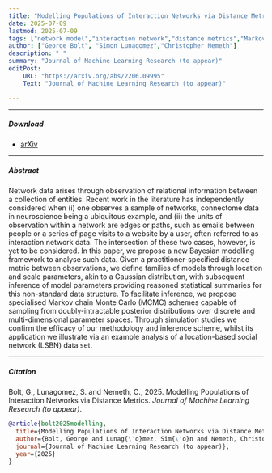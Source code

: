 ```yaml
---
title: "Modelling Populations of Interaction Networks via Distance Metrics"
date: 2025-07-09
lastmod: 2025-07-09
tags: ["network model","interaction network","distance metrics","Markov chain Monte Carlo","MCMC"]
author: ["George Bolt", "Simon Lunagomez","Christopher Nemeth"]
description: " "
summary: "Journal of Machine Learning Research (to appear)"
editPost:
    URL: "https://arxiv.org/abs/2206.09995"
    Text: "Journal of Machine Learning Research (to appear)"

---
```


---


##### Download

+ [arXiv](https://arxiv.org/abs/2206.09995)


---
##### Abstract

Network data arises through observation of relational information between a collection of entities. Recent work in the literature has independently considered when (i) one observes a sample of networks, connectome data in neuroscience being a ubiquitous example, and (ii) the units of observation within a network are edges or paths, such as emails between people or a series of page visits to a website by a user, often referred to as interaction network data. The intersection of these two cases, however, is yet to be considered. In this paper, we propose a new Bayesian modelling framework to analyse such data. Given a practitioner-specified distance metric between observations, we define families of models through location and scale parameters, akin to a Gaussian distribution, with subsequent inference of model parameters providing reasoned statistical summaries for this non-standard data structure. To facilitate inference, we propose specialised Markov chain Monte Carlo (MCMC) schemes capable of sampling from doubly-intractable posterior distributions over discrete and multi-dimensional parameter spaces. Through simulation studies we confirm the efficacy of our methodology and inference scheme, whilst its application we illustrate via an example analysis of a location-based social network (LSBN) data set.


---
##### Citation

Bolt, G., Lunagomez, S. and Nemeth, C., 2025. Modelling Populations of Interaction Networks via Distance Metrics. *Journal of Machine Learning Research (to appear)*.

```BibTeX
@article{bolt2025modelling,
  title={Modelling Populations of Interaction Networks via Distance Metrics},
  author={Bolt, George and Lunag{\'o}mez, Sim{\'o}n and Nemeth, Christopher},
  journal={Journal of Machine Learning Research (to appear)},
  year={2025}
}
```